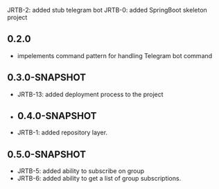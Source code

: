 JRTB-2: added stub telegram bot
JRTB-0: added SpringBoot skeleton project

## 0.2.0 
* impelements command pattern for handling Telegram bot command
## 0.3.0-SNAPSHOT

*   JRTB-13: added deployment process to the project
* ## 0.4.0-SNAPSHOT

*   JRTB-1: added repository layer.
## 0.5.0-SNAPSHOT

*   JRTB-5: added ability to subscribe on group
*   JRTB-6: added ability to get a list of group subscriptions.
